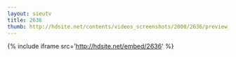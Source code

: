```yaml
---
layout: sieutv
title: 2636
thumb: http://hdsite.net/contents/videos_screenshots/2000/2636/preview_360p.mp4.jpg
---
```

{% include iframe src='http://hdsite.net/embed/2636' %}
 
